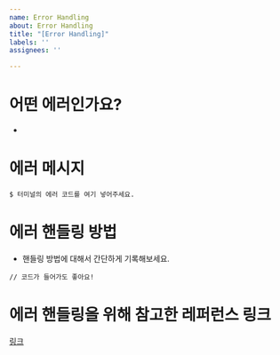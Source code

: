 ```yaml
---
name: Error Handling
about: Error Handling
title: "[Error Handling]"
labels: ''
assignees: ''

---
```


# 어떤 에러인가요?
- 
# 에러 메시지
```
$ 터미널의 에러 코드를 여기 넣어주세요.
```
# 에러 핸들링 방법
- 핸들링 방법에 대해서 간단하게 기록해보세요.
```
// 코드가 들어가도 좋아요!
```
# 에러 핸들링을 위해 참고한 레퍼런스 링크
[링크](https://)
